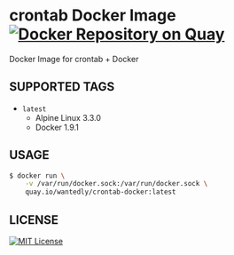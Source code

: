 # crontab Docker Image [![Docker Repository on Quay](https://quay.io/repository/wantedly/crontab-docker/status "Docker Repository on Quay")](https://quay.io/repository/wantedly/crontab-docker)
Docker Image for crontab + Docker

## SUPPORTED TAGS
- `latest`
  - Alpine Linux 3.3.0
  - Docker 1.9.1

## USAGE

```bash
$ docker run \
    -v /var/run/docker.sock:/var/run/docker.sock \
    quay.io/wantedly/crontab-docker:latest
```

## LICENSE
[![MIT License](http://img.shields.io/badge/license-MIT-blue.svg?style=flat)](LICENSE)
